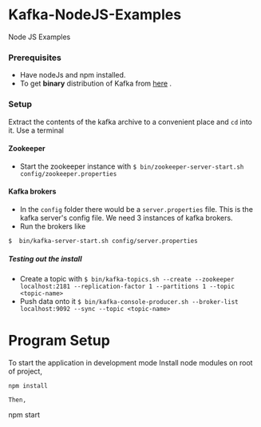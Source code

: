 
# Kafka-NodeJS-Examples
Node JS Examples
### Prerequisites
- Have nodeJs and npm installed.
- To get **binary** distribution of Kafka from [here](https://kafka.apache.org/downloads) .

### Setup
Extract the contents of the kafka archive to a convenient place and `cd` into it. Use a terminal

#### Zookeeper
- Start the zookeeper instance with
`$ bin/zookeeper-server-start.sh config/zookeeper.properties`

#### Kafka brokers
 - In the `config` folder there would be a `server.properties` file. This is the kafka server's config file. We need 3 instances of kafka brokers.
  - Run the  brokers like
```
$  bin/kafka-server-start.sh config/server.properties
```

##### Testing out the install
- Create a topic with
`$ bin/kafka-topics.sh --create --zookeeper localhost:2181 --replication-factor 1 --partitions 1 --topic <topic-name>`
 - Push data onto it
 `$ bin/kafka-console-producer.sh --broker-list localhost:9092 --sync --topic <topic-name>`

# Program Setup

To start the application in development mode
Install node modules on root of project,
```
npm install

Then,
```
npm start
```
